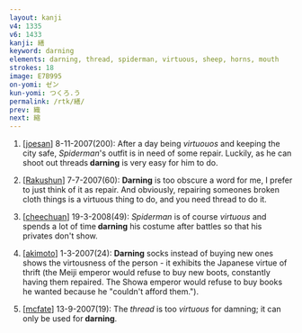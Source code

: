 ```yaml
---
layout: kanji
v4: 1335
v6: 1433
kanji: 繕
keyword: darning
elements: darning, thread, spiderman, virtuous, sheep, horns, mouth
strokes: 18
image: E7B995
on-yomi: ゼン
kun-yomi: つくろ.う
permalink: /rtk/繕/
prev: 織
next: 縮
---
```


1) [<a href="http://kanji.koohii.com/profile/joesan">joesan</a>] 8-11-2007(200): After a day being <em>virtuouos</em> and keeping the city safe, <em>Spiderman</em>&#039;s outfit is in need of some repair. Luckily, as he can shoot out threads<strong> darning</strong> is very easy for him to do.

2) [<a href="http://kanji.koohii.com/profile/Rakushun">Rakushun</a>] 7-7-2007(60): <strong>Darning</strong> is too obscure a word for me, I prefer to just think of it as repair. And obviously, repairing someones broken cloth things is a virtuous thing to do, and you need thread to do it.

3) [<a href="http://kanji.koohii.com/profile/cheechuan">cheechuan</a>] 19-3-2008(49): <em>Spiderman</em> is of course <em>virtuous</em> and spends a lot of time<strong> darning</strong> his costume after battles so that his privates don&#039;t show.

4) [<a href="http://kanji.koohii.com/profile/akimoto">akimoto</a>] 1-3-2007(24): <strong>Darning</strong> socks instead of buying new ones shows the virtousness of the person - it exhibits the Japanese virtue of thrift (the Meiji emperor would refuse to buy new boots, constantly having them repaired. The Showa emperor would refuse to buy books he wanted because he &quot;couldn&#039;t afford them.&quot;).

5) [<a href="http://kanji.koohii.com/profile/mcfate">mcfate</a>] 13-9-2007(19): The <em>thread</em> is too <em>virtuous</em> for damning; it can only be used for<strong> darning</strong>.

